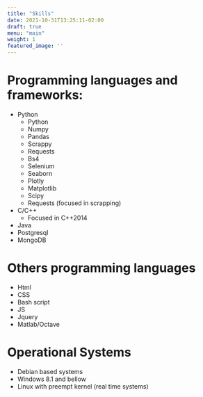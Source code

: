 ```yaml
---
title: "Skills"
date: 2021-10-31T13:25:11-02:00
draft: true
menu: "main"
weight: 1
featured_image: ''
---
```


# Programming languages and frameworks:

- Python
  - Python
  - Numpy
  - Pandas
  - Scrappy
  - Requests
  - Bs4
  - Selenium
  - Seaborn
  - Plotly
  - Matplotlib
  - Scipy
  - Requests (focused in scrapping)
- C/C++
  - Focused in C++2014
- Java
- Postgresql
- MongoDB


# Others programming languages
- Html
- CSS
- Bash script
- JS
- Jquery
- Matlab/Octave

# Operational Systems
- Debian based systems
- Windows 8.1 and bellow
- Linux with preempt kernel (real time systems)
